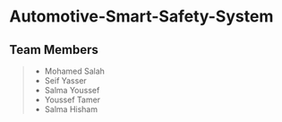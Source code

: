 # Automotive-Smart-Safety-System
## Team Members
> - Mohamed Salah
> - Seif Yasser
> - Salma Youssef
> - Youssef Tamer
> - Salma Hisham
